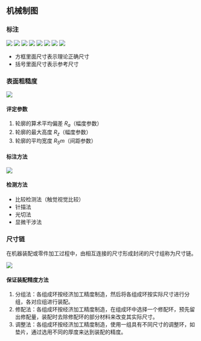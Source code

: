 ## 机械制图
### 标注
![](https://ddns.smpi.top:10000/md_attachments/Pasted%20image%2020220324094705.png)
![](https://ddns.smpi.top:10000/md_attachments/Pasted%20image%2020220324094533.png)
![](https://ddns.smpi.top:10000/md_attachments/Pasted%20image%2020220324094602.png)
![](https://ddns.smpi.top:10000/md_attachments/Pasted%20image%2020220324095036.png)
![](https://ddns.smpi.top:10000/md_attachments/Pasted%20image%2020220324095408.png)
![](https://ddns.smpi.top:10000/md_attachments/Pasted%20image%2020220324095533.png)
![](https://ddns.smpi.top:10000/md_attachments/Pasted%20image%2020220324100023.png)
![](https://ddns.smpi.top:10000/md_attachments/Pasted%20image%2020220324103154.png)

- 方框里面尺寸表示理论正确尺寸
- 括号里面尺寸表示参考尺寸

### 表面粗糙度
![](https://ddns.smpi.top:10000/md_attachments/Pasted%20image%2020220325103357.png)

#### 评定参数
1. 轮廓的算术平均偏差 $R_a$（幅度参数）
2. 轮廓的最大高度 $R_z$（幅度参数）
3. 轮廓的平均宽度 $R_Sm$（间距参数）

#### 标注方法
![](https://ddns.smpi.top:10000/md_attachments/Pasted%20image%2020220325105842.png)

#### 检测方法
- 比较检测法（触觉视觉比较）
- 针描法
- 光切法
- 显微干涉法

### 尺寸链
在机器装配或零件加工过程中，由相互连接的尺寸形成封闭的尺寸组称为尺寸链。

![](https://ddns.smpi.top:10000/md_attachments/Pasted%20image%2020220510141242.png)

#### 保证装配精度方法
1. 分组法：各组成环按经济加工精度制造，然后将各组成环按实际尺寸进行分组，各对应组进行装配。
2. 修配法：各组成环按经济加工精度制造，在组成环中选择一个修配环，预先留出修配量，装配时去除修配环的部分材料来改变其实际尺寸。
3. 调整法：各组成环按经济加工精度制造，使用一组具有不同尺寸的调整环，如垫片，通过选用不同的厚度来达到装配的精度。
